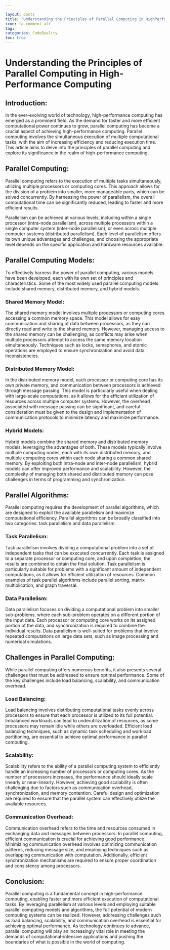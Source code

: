 ```yaml
---

layout: posts
title: "Understanding the Principles of Parallel Computing in HighPerformance Computing"
icon: fa-comment-alt
tag:      
categories: CodeQuality
toc: true
---
```




# Understanding the Principles of Parallel Computing in High-Performance Computing

## Introduction:

In the ever-evolving world of technology, high-performance computing has emerged as a prominent field. As the demand for faster and more efficient computational power continues to grow, parallel computing has become a crucial aspect of achieving high-performance computing. Parallel computing involves the simultaneous execution of multiple computational tasks, with the aim of increasing efficiency and reducing execution time. This article aims to delve into the principles of parallel computing and explore its significance in the realm of high-performance computing.

## Parallel Computing:

Parallel computing refers to the execution of multiple tasks simultaneously, utilizing multiple processors or computing cores. This approach allows for the division of a problem into smaller, more manageable parts, which can be solved concurrently. By harnessing the power of parallelism, the overall computational time can be significantly reduced, leading to faster and more efficient results.

Parallelism can be achieved at various levels, including within a single processor (intra-node parallelism), across multiple processors within a single computer system (inter-node parallelism), or even across multiple computer systems (distributed parallelism). Each level of parallelism offers its own unique advantages and challenges, and choosing the appropriate level depends on the specific application and hardware resources available.

## Parallel Computing Models:

To effectively harness the power of parallel computing, various models have been developed, each with its own set of principles and characteristics. Some of the most widely used parallel computing models include shared memory, distributed memory, and hybrid models.

### Shared Memory Model:

The shared memory model involves multiple processors or computing cores accessing a common memory space. This model allows for easy communication and sharing of data between processors, as they can directly read and write to the shared memory. However, managing access to the shared memory can be challenging, as conflicts may arise when multiple processors attempt to access the same memory location simultaneously. Techniques such as locks, semaphores, and atomic operations are employed to ensure synchronization and avoid data inconsistencies.

### Distributed Memory Model:

In the distributed memory model, each processor or computing core has its own private memory, and communication between processors is achieved through message passing. This model is particularly useful when dealing with large-scale computations, as it allows for the efficient utilization of resources across multiple computer systems. However, the overhead associated with message passing can be significant, and careful consideration must be given to the design and implementation of communication protocols to minimize latency and maximize performance.

### Hybrid Models:

Hybrid models combine the shared memory and distributed memory models, leveraging the advantages of both. These models typically involve multiple computing nodes, each with its own distributed memory, and multiple computing cores within each node sharing a common shared memory. By exploiting both intra-node and inter-node parallelism, hybrid models can offer improved performance and scalability. However, the complexity of managing both shared and distributed memory can pose challenges in terms of programming and synchronization.

## Parallel Algorithms:

Parallel computing requires the development of parallel algorithms, which are designed to exploit the available parallelism and maximize computational efficiency. Parallel algorithms can be broadly classified into two categories: task parallelism and data parallelism.

### Task Parallelism:

Task parallelism involves dividing a computational problem into a set of independent tasks that can be executed concurrently. Each task is assigned to a separate processor or computing core, and upon completion, the results are combined to obtain the final solution. Task parallelism is particularly suitable for problems with a significant amount of independent computations, as it allows for efficient utilization of resources. Common examples of task parallel algorithms include parallel sorting, matrix multiplication, and graph traversal.

### Data Parallelism:

Data parallelism focuses on dividing a computational problem into smaller sub-problems, where each sub-problem operates on a different portion of the input data. Each processor or computing core works on its assigned portion of the data, and synchronization is required to combine the individual results. Data parallelism is well-suited for problems that involve repeated computations on large data sets, such as image processing and numerical simulations.

## Challenges in Parallel Computing:

While parallel computing offers numerous benefits, it also presents several challenges that must be addressed to ensure optimal performance. Some of the key challenges include load balancing, scalability, and communication overhead.

### Load Balancing:

Load balancing involves distributing computational tasks evenly across processors to ensure that each processor is utilized to its full potential. Imbalanced workloads can lead to underutilization of resources, as some processors may remain idle while others are overloaded. Efficient load balancing techniques, such as dynamic task scheduling and workload partitioning, are essential to achieve optimal performance in parallel computing.

### Scalability:

Scalability refers to the ability of a parallel computing system to efficiently handle an increasing number of processors or computing cores. As the number of processors increases, the performance should ideally scale linearly or near-linearly. However, achieving good scalability is often challenging due to factors such as communication overhead, synchronization, and memory contention. Careful design and optimization are required to ensure that the parallel system can effectively utilize the available resources.

### Communication Overhead:

Communication overhead refers to the time and resources consumed in exchanging data and messages between processors. In parallel computing, efficient communication is crucial for achieving good performance. Minimizing communication overhead involves optimizing communication patterns, reducing message size, and employing techniques such as overlapping communication with computation. Additionally, efficient synchronization mechanisms are required to ensure proper coordination and consistency among processors.

## Conclusion:

Parallel computing is a fundamental concept in high-performance computing, enabling faster and more efficient execution of computational tasks. By leveraging parallelism at various levels and employing suitable parallel computing models and algorithms, the full potential of modern computing systems can be realized. However, addressing challenges such as load balancing, scalability, and communication overhead is essential for achieving optimal performance. As technology continues to advance, parallel computing will play an increasingly vital role in meeting the demands of computational-intensive applications and pushing the boundaries of what is possible in the world of computing.